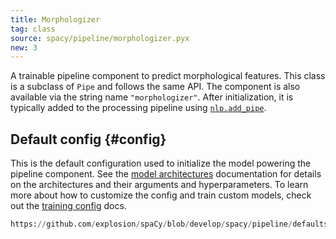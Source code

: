 ```yaml
---
title: Morphologizer
tag: class
source: spacy/pipeline/morphologizer.pyx
new: 3
---
```


A trainable pipeline component to predict morphological features. This class is
a subclass of `Pipe` and follows the same API. The component is also available
via the string name `"morphologizer"`. After initialization, it is typically
added to the processing pipeline using [`nlp.add_pipe`](/api/language#add_pipe).

## Default config {#config}

This is the default configuration used to initialize the model powering the
pipeline component. See the [model architectures](/api/architectures)
documentation for details on the architectures and their arguments and
hyperparameters. To learn more about how to customize the config and train
custom models, check out the [training config](/usage/training#config) docs.

```python
https://github.com/explosion/spaCy/blob/develop/spacy/pipeline/defaults/morphologizer_defaults.cfg
```
